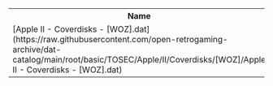 <table>
<tr><th>Name</th><th>Size</th></tr>
<tr><td>[Apple II - Coverdisks - [WOZ].dat](https://raw.githubusercontent.com/open-retrogaming-archive/dat-catalog/main/root/basic/TOSEC/Apple/II/Coverdisks/[WOZ]/Apple II - Coverdisks - [WOZ].dat)</td><td>924</td></tr>
</table>
